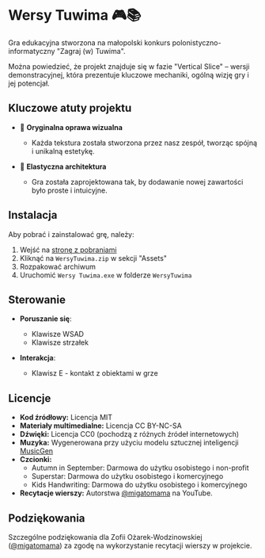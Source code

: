 # Wersy Tuwima 🎮📚

Gra edukacyjna stworzona na małopolski konkurs polonistyczno-informatyczny "Zagraj (w) Tuwima".

Można powiedzieć, że projekt znajduje się w fazie "Vertical Slice" – wersji demonstracyjnej, która prezentuje kluczowe mechaniki,  ogólną wizję gry i jej potencjał.

## Kluczowe atuty projektu

- 🎨 **Oryginalna oprawa wizualna**
  * Każda tekstura została stworzona przez nasz zespół, tworząc spójną i unikalną estetykę.

- 🚀 **Elastyczna architektura**
  * Gra została zaprojektowana tak, by dodawanie nowej zawartości było proste i intuicyjne.
 
  
## Instalacja
Aby pobrać i zainstalować grę, należy:
1. Wejść na [stronę z pobraniami](https://github.com/GraWersyTuwima/WersyTuwima/releases/latest)
2. Kliknąć na `WersyTuwima.zip` w sekcji "Assets"
3. Rozpakować archiwum
4. Uruchomić `Wersy Tuwima.exe` w folderze `WersyTuwima`

## Sterowanie
- **Poruszanie się**: 
  * Klawisze WSAD
  * Klawisze strzałek

- **Interakcja**:
  * Klawisz E - kontakt z obiektami w grze

## Licencje

- **Kod źródłowy:** Licencja MIT
- **Materiały multimedialne:** Licencja CC BY-NC-SA 
- **Dźwięki:** Licencja CC0 (pochodzą z różnych źródeł internetowych)
- **Muzyka:** Wygenerowana przy użyciu modelu sztucznej inteligencji [MusicGen](https://github.com/facebookresearch/audiocraft)
- **Czcionki:**
  * Autumn in September: Darmowa do użytku osobistego i non-profit
  * Superstar: Darmowa do użytku osobistego i komercyjnego
  * Kids Handwriting: Darmowa do użytku osobistego i komercyjnego
- **Recytacje wierszy:** Autorstwa [@migatomama](https://www.youtube.com/@migatomama) na YouTube.


## Podziękowania
Szczególne podziękowania dla Zofii Ożarek-Wodzinowskiej ([@migatomama](https://www.youtube.com/@migatomama)) za zgodę na wykorzystanie recytacji wierszy w projekcie.
